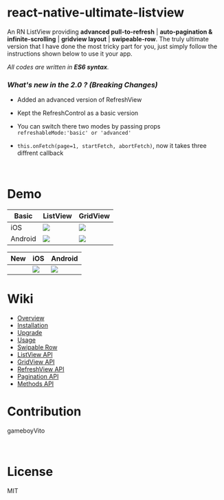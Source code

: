 # react-native-ultimate-listview

An RN ListView providing **advanced pull-to-refresh** | **auto-pagination & infinite-scrolling** | **gridview layout** | **swipeable-row**. The truly ultimate version that I have done the most tricky part for you, just simply follow the instructions shown below to use it your app.

*All codes are written in **ES6 syntax**.* 



### *What's new in the 2.0 ?* *(Breaking Changes)*

- Added an advanced version of RefreshView

- Kept the RefreshControl as a basic version

- You can switch there two modes by passing props `refreshableMode:'basic' or 'advanced'`

- `this.onFetch(page=1, startFetch, abortFetch)`,  now it takes three diffrent callback

  ​


# Demo

| Basic   | ListView                                 | GridView                                 |
| ------- | ---------------------------------------- | ---------------------------------------- |
| iOS     | ![](https://github.com/gameboyVito/react-native-ultimate-listview/blob/master/Demo/gif/ios-listview.gif) | ![](https://github.com/gameboyVito/react-native-ultimate-listview/blob/master/Demo/gif/ios-gridview.gif) |
| Android | ![](https://github.com/gameboyVito/react-native-ultimate-listview/blob/master/Demo/gif/android-listview.gif) | ![](https://github.com/gameboyVito/react-native-ultimate-listview/blob/master/Demo/gif/android-gridview.gif) |

| New  | iOS                                      | Android                                  |
| ---- | ---------------------------------------- | ---------------------------------------- |
|      | ![](https://github.com/gameboyVito/react-native-ultimate-listview/blob/master/Demo/gif/ios-advanced.gif) | ![](https://github.com/gameboyVito/react-native-ultimate-listview/blob/master/Demo/gif/android-advanced.gif) |



# Wiki

* [Overview](https://github.com/gameboyVito/react-native-ultimate-listview/wiki)
* [Installation](https://github.com/gameboyVito/react-native-ultimate-listview/wiki/Installation)
* [Upgrade](https://github.com/gameboyVito/react-native-ultimate-listview/wiki/Upgrade)
* [Usage](https://github.com/gameboyVito/react-native-ultimate-listview/wiki/Usage)
* [Swipable Row](https://github.com/gameboyVito/react-native-ultimate-listview/wiki/Swipable-Row)
* [ListView API](https://github.com/gameboyVito/react-native-ultimate-listview/wiki/ListView-API)
* [GridView API](https://github.com/gameboyVito/react-native-ultimate-listview/wiki/GridView-API)
* [RefreshView API](https://github.com/gameboyVito/react-native-ultimate-listview/wiki/RefreshView-API)
* [Pagination API](https://github.com/gameboyVito/react-native-ultimate-listview/wiki/Pagination-API)
* [Methods API](https://github.com/gameboyVito/react-native-ultimate-listview/wiki/Methods-API)



# Contribution

gameboyVito

​

# License

MIT